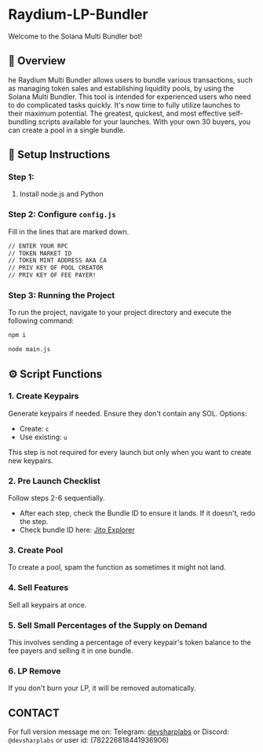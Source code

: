 
# Raydium-LP-Bundler

Welcome to the Solana Multi Bundler bot! 

## 🚀 Overview
he Raydium Multi Bundler allows users to bundle various transactions,
such as managing token sales and establishing liquidity pools, by using the Solana Multi Bundler.
This tool is intended for experienced users who need to do complicated tasks quickly.
It's now time to fully utilize launches to their maximum potential.
The greatest, quickest, and most effective self-bundling scripts available for your launches. With your own 30 buyers, you can create a pool in a single bundle.

## 🔧 Setup Instructions

### Step 1:
1. Install node.js and Python

### Step 2: Configure `config.js`
Fill in the lines that are marked down.
```bash
// ENTER YOUR RPC
// TOKEN MARKET ID
// TOKEN MINT ADDRESS AKA CA
// PRIV KEY OF POOL CREATOR
// PRIV KEY OF FEE PAYER!
```

### Step 3: Running the Project
To run the project, navigate to your project directory and execute the following command:
```bash
npm i
```
```bash
node main.js
```
## ⚙️ Script Functions

### 1. Create Keypairs
Generate keypairs if needed. Ensure they don't contain any SOL. Options:
- Create: `c`
- Use existing: `u`

This step is not required for every launch but only when you want to create new keypairs.

### 2. Pre Launch Checklist
Follow steps 2-6 sequentially.
- After each step, check the Bundle ID to ensure it lands. If it doesn't, redo the step.
- Check bundle ID here: [Jito Explorer](https://explorer.jito.wtf/)

### 3. Create Pool
To create a pool, spam the function as sometimes it might not land.

### 4. Sell Features
Sell all keypairs at once.

### 5. Sell Small Percentages of the Supply on Demand
This involves sending a percentage of every keypair's token balance to the fee payers and selling it in one bundle.

### 6. LP Remove
If you don't burn your LP, it will be removed automatically.

## CONTACT
For full version message me on:
Telegram: [devsharplabs](https://t.me/devsharplabs) or
Discord: `@devsharplabs` or user id: (782226818441936906)
